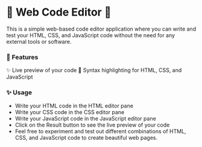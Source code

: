 # 🚀 Web Code Editor 🎨

This is a simple web-based code editor application where you can write and test your HTML, CSS, and JavaScript code without the need for any external tools or software.

### 🌈 Features

✨ Live preview of your code
🌈 Syntax highlighting for HTML, CSS, and JavaScript

### ✨ Usage

- Write your HTML code in the HTML editor pane
- Write your CSS code in the CSS editor pane
- Write your JavaScript code in the JavaScript editor pane
- Click on the Result button to see the live preview of your code
- Feel free to experiment and test out different combinations of HTML, CSS, and JavaScript code to create beautiful web pages. 
